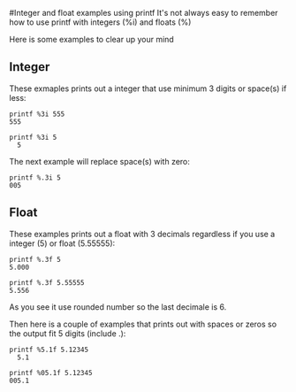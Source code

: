 #Integer and float examples using printf
It's not always easy to remember how to use printf with integers (%i) and floats (%)

Here is some examples to clear up your mind

## Integer

These exmaples prints out a integer that use minimum 3 digits or space(s) if less:

```
printf %3i 555
555
```

```
printf %3i 5
  5
```

The next example will replace space(s) with zero:

```
printf %.3i 5
005
```

## Float

These examples prints out a float with 3 decimals regardless if you use a integer (5) or float (5.55555):

```
printf %.3f 5
5.000
```
```
printf %.3f 5.55555
5.556
```

As you see it use rounded number so the last decimale is 6.

Then here is a couple of examples that prints out with spaces or zeros so the output fit 5 digits (include .):

```
printf %5.1f 5.12345
  5.1
```

```
printf %05.1f 5.12345
005.1
```
